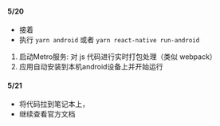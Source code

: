 #### 5/20
- 接着
- 执行 `yarn android` 或者 `yarn react-native run-android`
1. 启动Metro服务: 对 js 代码进行实时打包处理（类似 webpack）
2. 应用自动安装到本机android设备上并开始运行


#### 5/21
- 将代码拉到笔记本上，
- 继续查看官方文档
